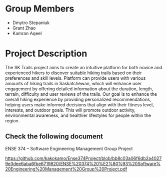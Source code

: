 # Group Members

* Dmytro Stepaniuk
* Grant Zhao
* Kamran Aqeel

# Project Description

The SK Trails project aims to create an intuitive platform for both novice and experienced hikers to discover 
suitable hiking trails based on their preferences and skill levels. Platform can provide users with various amounts 
of hiking trails in Saskatchewan, which will enhance user engagement by offering detailed information about the 
duration, length, terrain, difficulty and user reviews of the trails. Our goal is to enhance the overall hiking 
experience by providing personalized recommendations, helping users make informed decisions that align with their 
fitness level, interests, and outdoor goals. This will promote outdoor activity, environmental awareness, and 
healthier lifestyles for people within the region.


## Check the following document
ENSE 374 – Software Engineering Management Group Project

https://github.com/kakokamo/Ense374Project/blob/bb8c03a06f6db2a40279e3dee6aba6fbe6719820/ENSE%20374%20%E2%80%93%20Software%20Engineering%20Management%20Group%20Project.pdf
